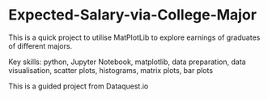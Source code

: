 # Expected-Salary-via-College-Major

This is a quick project to utilise MatPlotLib to explore earnings of graduates of different majors.

Key skills: python, Jupyter Notebook, matplotlib, data preparation, data visualisation, scatter plots, histograms, matrix plots, bar plots

This is a guided project from Dataquest.io
